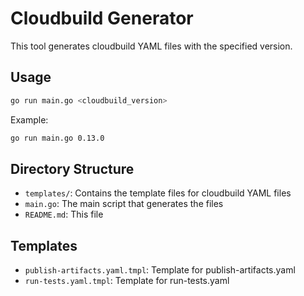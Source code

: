 # Cloudbuild Generator

This tool generates cloudbuild YAML files with the specified version.

## Usage

```bash
go run main.go <cloudbuild_version>
```

Example:
```bash
go run main.go 0.13.0
```

## Directory Structure

- `templates/`: Contains the template files for cloudbuild YAML files
- `main.go`: The main script that generates the files
- `README.md`: This file

## Templates

- `publish-artifacts.yaml.tmpl`: Template for publish-artifacts.yaml
- `run-tests.yaml.tmpl`: Template for run-tests.yaml 